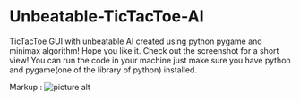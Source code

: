 # Unbeatable-TicTacToe-AI
TicTacToe GUI with unbeatable AI created using python pygame and minimax algorithm! Hope you like it.
Check out the screenshot for a short view! 
You can run the code in your machine just make sure you have python and pygame(one of the library of python) installed.

Markup : ![picture alt](http://via.placeholder.com/200x150 "Title is optional")
